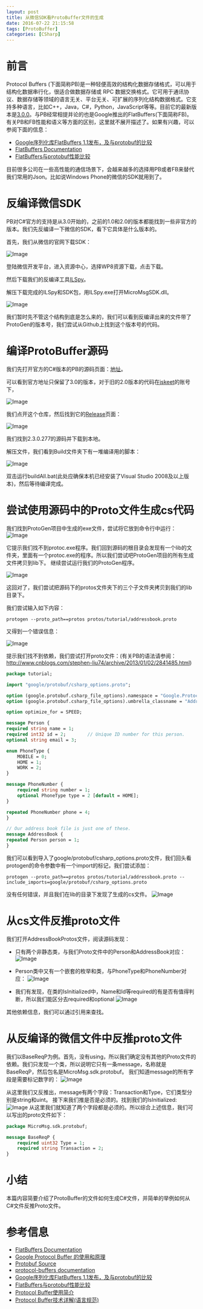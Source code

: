 ```yaml
---
layout: post
title: 从微信SDK看ProtoBuffer文件的生成
date: 2016-07-22 21:15:58
tags: [ProtoBuffer]
categories: [CSharp]
---
```


# 前言  

Protocol Buffers (下面简称PB)是一种轻便高效的结构化数据存储格式，可以用于结构化数据串行化，很适合做数据存储或 RPC 数据交换格式。它可用于通讯协议、数据存储等领域的语言无关、平台无关、可扩展的序列化结构数据格式。它支持多种语言，比如C++，Java，C#，Python，JavaScript等等。目前它的最新版本是[3.0.0](https://github.com/google/protobuf/releases)。与PB经常相提并论的也是Google推出的FlatBuffers(下面简称FB)。有关PB和FB性能和语义等方面的区别，这里就不展开描述了。如果有兴趣，可以参阅下面的信息：

* [Google序列化库FlatBuffers 1.1发布，及与protobuf的比较](http://mp.weixin.qq.com/s?__biz=MzA3MDY5NjAzMw==&mid=205406410&idx=7&sn=dbacd18a854886022be6351410885b39&)
* [FlatBuffers Documentation](http://google.github.io/flatbuffers/)  
* [FlatBuffers与protobuf性能比较](http://blog.csdn.net/menggucaoyuan/article/details/34409433)

目前很多公司在一些高性能的通信场景下，会越来越多的选择用PB或者FB来替代我们常用的Json。比如说Windows Phone的微信的SDK就用到了。
<!-- more -->

# 反编译微信SDK
PB对C#官方的支持是从3.0开始的，之前的1.0和2.0的版本都能找到一些非官方的版本。我们先反编译一下微信的SDK，看下它具体是什么版本的。

首先，我们从微信的官网下载SDK：

![Image](/images/2016-07-22-ProtoBuffer-01.png)

登陆微信开发平台，进入资源中心，选择WP8资源下载，点击下载。

然后下载我们的反编译工具[ILSpy](http://ilspy.net/)。

解压下载完成的ILSpy和SDK包，用ILSpy.exe打开MicroMsgSDK.dll。

![Image](/images/2016-07-22-ProtoBuffer-02.png)

我们暂时先不管这个结构到底是怎么来的，我们可以看到反编译出来的文件带了ProtoGen的版本号，我们尝试从Github上找到这个版本号的代码。

# 编译ProtoBuffer源码
我们先打开官方的C#版本的PB的源码页面：[地址](https://github.com/google/protobuf/tree/master/csharp)。

可以看到官方地址只保留了3.0的版本，对于旧的2.0版本的代码在[jskeet](https://github.com/jskeet/protobuf-csharp-port)的账号下，  

![Image](/images/2016-07-22-ProtoBuffer-03.png)

我们点开这个仓库，然后找到它的[Release](https://github.com/jskeet/protobuf-csharp-port/releases)页面：  

![Image](/images/2016-07-22-ProtoBuffer-04.png)

我们找到2.3.0.277的源码并下载到本地。

解压文件，我们看到Build文件夹下有一堆编译用的脚本：  

![Image](/images/2016-07-22-ProtoBuffer-05.png)

双击运行buildAll.bat(此处应确保本机已经安装了Visual Studio 2008及以上版本)，然后等待编译完成。

# 尝试使用源码中的Proto文件生成cs代码
我们找到ProtoGen项目中生成的exe文件，尝试将它放到命令行中运行：  
![Image](/images/2016-07-22-ProtoBuffer-07.png)

它提示我们找不到protoc.exe程序。我们回到源码的根目录会发现有一个lib的文件夹，里面有一个protoc.exe的程序。所以我们尝试吧ProtoGen项目的所有生成文件拷贝到lib下。
继续尝试运行我们的ProtoGen程序。

![Image](/images/2016-07-22-ProtoBuffer-08.png)

这回对了，我们尝试把源码下的protos文件夹下的三个子文件夹拷贝到我们的lib目录下。

我们尝试输入如下内容：

    protogen --proto_path==protos protos/tutorial/addressbook.proto

又得到一个错误信息：  

![Image](/images/2016-07-22-ProtoBuffer-09.png)

提示我们找不到依赖，我们尝试打开proto文件：(有关PB的语法请参阅：http://www.cnblogs.com/stephen-liu74/archive/2013/01/02/2841485.html)

```protobuf
package tutorial;

import "google/protobuf/csharp_options.proto";

option (google.protobuf.csharp_file_options).namespace = "Google.ProtocolBuffers.Examples.AddressBook";
option (google.protobuf.csharp_file_options).umbrella_classname = "AddressBookProtos";

option optimize_for = SPEED;

message Person {
required string name = 1;
required int32 id = 2;        // Unique ID number for this person.
optional string email = 3;

enum PhoneType {
    MOBILE = 0;
    HOME = 1;
    WORK = 2;
}

message PhoneNumber {
    required string number = 1;
    optional PhoneType type = 2 [default = HOME];
}

repeated PhoneNumber phone = 4;
}

// Our address book file is just one of these.
message AddressBook {
repeated Person person = 1;
}
```

我们可以看到导入了google/protobuf/csharp_options.proto文件，我们回头看protogen的命令参数中有一个import的标记，我们尝试添加：

    protogen --proto_path==protos protos/tutorial/addressbook.proto --include_imports=google/protobuf/csharp_options.proto

没有任何错误，并且我们在lib的目录下发现了生成的cs文件。
![Image](/images/2016-07-22-ProtoBuffer-11.png)


# 从cs文件反推proto文件
我们打开AddressBookProtos文件，阅读源码发现：
* 只有两个非静态类，与我们Proto文件中的Person和AddressBook对应：
![Image](/images/2016-07-22-ProtoBuffer-12.png)

* Person类中又有一个嵌套的枚举和类，与PhoneType和PhoneNumber对应：
![Image](/images/2016-07-22-ProtoBuffer-13.png)

* 我们有发现，在类的IsInitialized中，Name和Id等required的有是否有值得判断，所以我们能区分去required和optional
![Image](/images/2016-07-22-ProtoBuffer-14.png)

其他依赖信息，我们可以通过引用来查找。

# 从反编译的微信文件中反推proto文件
我们以BaseReqP为例。首先，没有using，所以我们确定没有其他的Proto文件的依赖。我们只发现一个类，所以说明它只有一条message，名称就是BaseReqP，然后包名是MicroMsg.sdk.protobuf。
我们知道message的所有字段是需要标记数字的： 
![Image](/images/2016-07-22-ProtoBuffer-15.png)

从这里我们又反推出，message有两个字段：Transaction和Type，它们类型分别是string和uint。
接下来我们推是否是必须的。找到我们的IsInitialized:  
![Image](/images/2016-07-22-ProtoBuffer-17.png)
从这里我们就知道了两个字段都是必须的。所以综合上述信息，我们可以写出的proto文件如下：

```protobuf
package MicroMsg.sdk.protobuf;

message BaseReqP {
    required uint32 Type = 1;
    required string Transaction = 2;
}
```

# 小结
本篇内容简要介绍了ProtoBuffer的文件如何生成C#文件，并简单的举例如何从C#文件反推Proto文件。

# 参考信息  
* [FlatBuffers Documentation](https://google.github.io/flatbuffers/)  
* [Google Protocol Buffer 的使用和原理](http://www.ibm.com/developerworks/cn/linux/l-cn-gpb/index.html)  
* [Protobuf Source](https://github.com/google/protobuf)  
* [protocol-buffers documentation](https://developers.google.com/protocol-buffers/)  
* [Google序列化库FlatBuffers 1.1发布，及与protobuf的比较](http://mp.weixin.qq.com/s?__biz=MzA3MDY5NjAzMw==&mid=205406410&idx=7&sn=dbacd18a854886022be6351410885b39&)  
* [FlatBuffers与protobuf性能比较](http://blog.csdn.net/menggucaoyuan/article/details/34409433)
* [Protocol Buffer使用简介](http://www.jianshu.com/p/b1f18240f0c7)  
* [Protocol Buffer技术详解(语言规范)](http://www.cnblogs.com/stephen-liu74/archive/2013/01/02/2841485.html)  